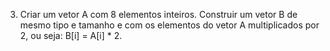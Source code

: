 3. Criar um vetor A com 8 elementos inteiros. Construir um vetor B de mesmo tipo e tamanho e com os elementos do vetor A multiplicados por 2, ou seja: B[i] = A[i] * 2. 
